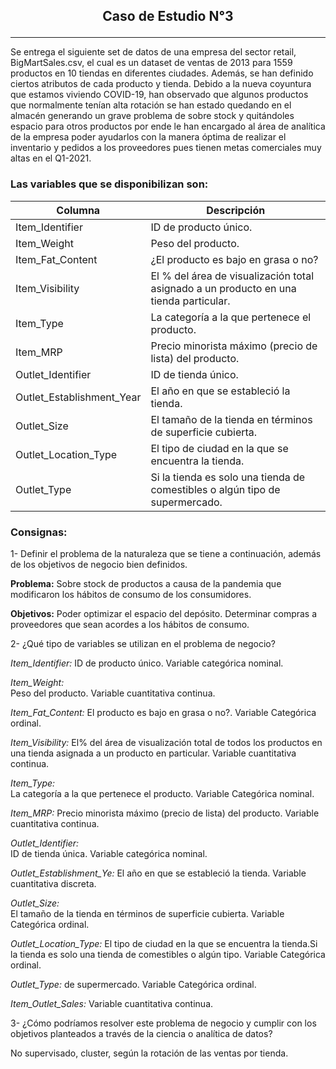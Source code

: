 ## <p style="text-align: center;">**Caso de Estudio N°3**</p>
_____________________________

Se entrega el siguiente set de datos de una empresa del sector retail, BigMartSales.csv, el cual es un dataset de ventas de 2013 para 1559 productos en 10 tiendas en diferentes ciudades. Además, se han definido ciertos atributos de cada producto y tienda. Debido a la  nueva  coyuntura  que  estamos  viviendo  COVID-19,  han  observado  que  algunos productos que normalmente tenían alta rotación se han estado quedando en el almacén generando un grave problema de sobre stock y quitándoles espacio para otros productos por ende le han encargado al área de analítica de la empresa poder ayudarlos con la manera óptima de realizar el inventario y pedidos a los proveedores pues tienen metas comerciales muy altas en el Q1-2021.



### Las variables que se disponibilizan son:

| Columna                   | Descripción                                               |
|---------------------------|-----------------------------------------------------------|
| Item_Identifier           | ID de producto único.                                    |
| Item_Weight               | Peso del producto.                                       |
| Item_Fat_Content          | ¿El producto es bajo en grasa o no?                       |
| Item_Visibility           | El % del área de visualización total asignado a un producto en una tienda particular. |
| Item_Type                 | La categoría a la que pertenece el producto.              |
| Item_MRP                  | Precio minorista máximo (precio de lista) del producto.   |
| Outlet_Identifier         | ID de tienda único.                                      |
| Outlet_Establishment_Year | El año en que se estableció la tienda.                    |
| Outlet_Size               | El tamaño de la tienda en términos de superficie cubierta.|
| Outlet_Location_Type      | El tipo de ciudad en la que se encuentra la tienda.       |
| Outlet_Type               | Si la tienda es solo una tienda de comestibles o algún tipo de supermercado. |



### Consignas:

1-  Definir  el  problema  de  la  naturaleza  que  se  tiene  a  continuación,  además  de  los objetivos de negocio bien definidos.

**Problema:** Sobre stock de productos a causa de la pandemia que modificaron los hábitos de consumo de los consumidores.

**Objetivos:** 
Poder optimizar el espacio del depósito.
Determinar compras a proveedores que sean acordes a los hábitos de consumo.

2- ¿Qué tipo de variables se utilizan en el problema de negocio?


*Item_Identifier:*
ID de producto único. Variable categórica nominal.


*Item_Weight:*	
Peso del producto. Variable cuantitativa continua.

*Item_Fat_Content:*	
El producto es bajo en grasa o no?. Variable Categórica ordinal.


*Item_Visibility:*
El% del área de visualización total de todos los productos en una tienda asignada a un producto en particular. Variable cuantitativa continua.


*Item_Type:*	
La categoría a la que pertenece el producto. Variable Categórica nominal.

*Item_MRP:*	
Precio minorista máximo (precio de lista) del producto. Variable cuantitativa continua.
 

*Outlet_Identifier:*	
ID de tienda única. Variable categórica nominal.


*Outlet_Establishment_Ye:* El año en que se estableció la tienda. Variable cuantitativa discreta.

*Outlet_Size:*	
El tamaño de la tienda en términos de superficie cubierta. Variable Categórica ordinal.


*Outlet_Location_Type:*	
El tipo de ciudad en la que se encuentra la tienda.Si la tienda es solo una tienda de comestibles o algún tipo. Variable Categórica ordinal.

*Outlet_Type:* de supermercado. Variable Categórica ordinal.

*Item_Outlet_Sales:*
Variable cuantitativa continua.



3- ¿Cómo podríamos resolver este problema de negocio y cumplir con los objetivos planteados a través de la ciencia o analítica de datos?

No supervisado, cluster, según la rotación de las ventas por tienda.

